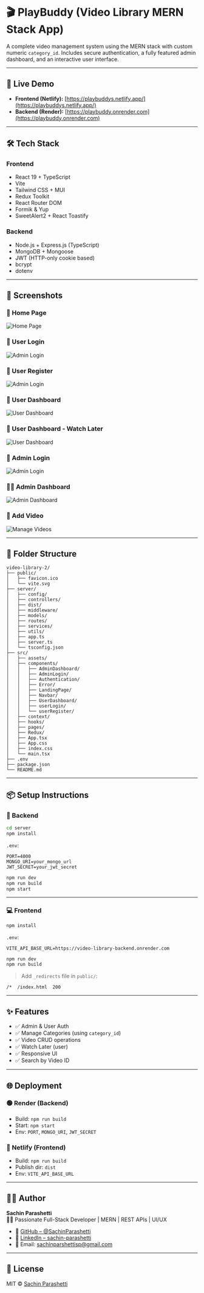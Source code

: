# 🎬 PlayBuddy (Video Library MERN Stack App)

A complete video management system using the MERN stack with custom numeric `category_id`. Includes secure authentication, a fully featured admin dashboard, and an interactive user interface.

---

## 🚀 Live Demo

- **Frontend (Netlify):** [https://playbuddys.netlify.app/](https://playbuddys.netlify.app/)
- **Backend (Render):** [https://playbuddy.onrender.com](https://playbuddy.onrender.com)

---

## 🛠 Tech Stack

### Frontend
- React 19 + TypeScript
- Vite
- Tailwind CSS + MUI
- Redux Toolkit
- React Router DOM
- Formik & Yup
- SweetAlert2 + React Toastify

### Backend
- Node.js + Express.js (TypeScript)
- MongoDB + Mongoose
- JWT (HTTP-only cookie based)
- bcrypt
- dotenv

---

## 📸 Screenshots

### 🔐 Home Page  
![Home Page](home.png)

### 🔐 User Login  
![Admin Login](user-login.png)

### 🔐 User Register  
![Admin Login](user-register.png)

### 👥 User Dashboard  
![User Dashboard](user-dashboard.png)

### 👥 User Dashboard - Watch Later  
![User Dashboard](watch-later.png)

### 🔐 Admin Login  
![Admin Login](admin-login.png)

### 🧑‍💼 Admin Dashboard  
![Admin Dashboard](admin-dashboard.png)

### 📂 Add Video  
![Manage Videos](add-video.png)



---

## 📁 Folder Structure

```
video-library-2/
├── public/
│   ├── favicon.ico
│   └── vite.svg
├── server/
│   ├── config/
│   ├── controllers/
│   ├── dist/
│   ├── middleware/
│   ├── models/
│   ├── routes/
│   ├── services/
│   ├── utils/
│   ├── app.ts
│   ├── server.ts
│   └── tsconfig.json
├── src/
│   ├── assets/
│   ├── components/
│   │   ├── AdminDashboard/
│   │   ├── AdminLogin/
│   │   ├── Authentication/
│   │   ├── Error/
│   │   ├── LandingPage/
│   │   ├── Navbar/
│   │   ├── UserDashboard/
│   │   ├── userLogin/
│   │   └── userRegister/
│   ├── context/
│   ├── hooks/
│   ├── pages/
│   ├── Redux/
│   ├── App.tsx
│   ├── App.css
│   ├── index.css
│   └── main.tsx
├── .env
├── package.json
└── README.md

```



---

## 📦 Setup Instructions

### 🔧 Backend

```bash
cd server
npm install
```

`.env`:
```
PORT=4000
MONGO_URI=your_mongo_url
JWT_SECRET=your_jwt_secret
```

```bash
npm run dev    
npm run build   
npm start       
```

---

### 💻 Frontend

```bash
npm install
```

`.env`:
```
VITE_API_BASE_URL=https://video-library-backend.onrender.com
```

```bash
npm run dev    
npm run build   
```

> Add `_redirects` file in `public/`:
```
/*  /index.html  200
```

---

## ✨ Features

- ✅ Admin & User Auth
- ✅ Manage Categories (using `category_id`)
- ✅ Video CRUD operations
- ✅ Watch Later (user)
- ✅ Responsive UI
- ✅ Search by Video ID

---

## 🌐 Deployment

### 🟢 Render (Backend)
- Build: `npm run build`
- Start: `npm start`
- Env: `PORT`, `MONGO_URI`, `JWT_SECRET`

### 🔵 Netlify (Frontend)
- Build: `npm run build`
- Publish dir: `dist`
- Env: `VITE_API_BASE_URL`

---

## 🙋‍♂️ Author  
**Sachin Parashetti**  
🧑‍💻 Passionate Full-Stack Developer | MERN | REST APIs | UI/UX

- 📎 [GitHub – @SachinParashetti](https://github.com/SachinParashetti)
- 📎 [LinkedIn – sachin-parashetti](https://www.linkedin.com/in/sachin-parashetti-99b255259/)
- 📧 Email: [sachinparshettisp@gmail.com](mailto:sachinparshettisp@gmail.com)
---

## 📃 License

MIT © [Sachin Parashetti](https://github.com/SachinParashetti)